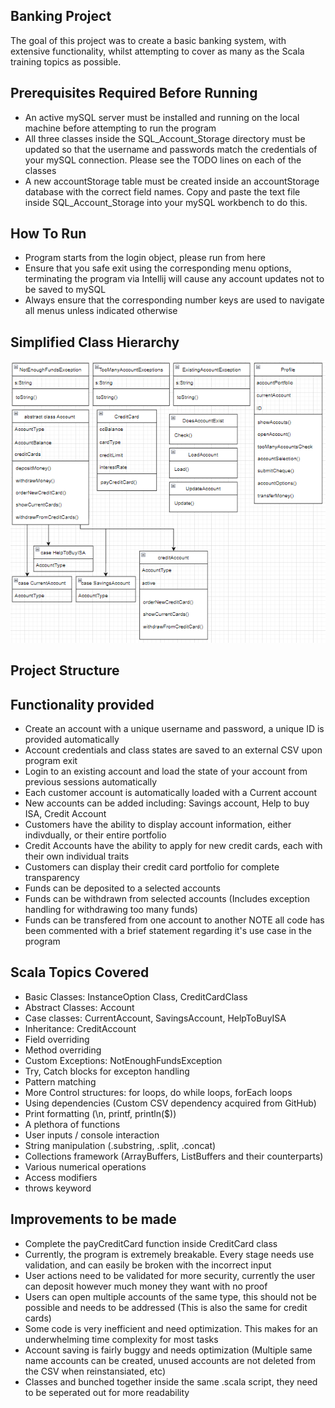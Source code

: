 Banking Project
--------------------------------------------------------------
The goal of this project was to create a basic banking system, with extensive functionality, whilst attempting to cover as many as the Scala training topics as possible. 

Prerequisites Required Before Running
--------------------------------------------------------------
- An active mySQL server must be installed and running on the local machine before attempting to run the program
- All three classes inside the SQL_Account_Storage directory must be updated so that the username and passwords match the credentials of your mySQL connection. Please see the TODO lines on each of the classes
- A new accountStorage table must be created inside an accountStorage database with the correct field names. Copy and paste the text file inside SQL_Account_Storage into your mySQL workbench to do this.

How To Run
--------------------------------------------------------------
- Program starts from the login object, please run from here
- Ensure that you safe exit using the corresponding menu options, terminating the program via Intellij will cause any account updates not to be saved to mySQL
- Always ensure that the corresponding number keys are used to navigate all menus unless indicated otherwise

Simplified Class Hierarchy 
--------------------------------------------------------------
![Alt text](ClassHierarchy.PNG "Optional title")

Project Structure
--------------------------------------------------------------

Functionality provided
--------------------------------------------------------------
- Create an account with a unique username and password, a unique ID is provided automatically
- Account credentials and class states are saved to an external CSV upon program exit
- Login to an existing account and load the state of your account from previous sessions automatically
- Each customer account is automatically loaded with a Current account
- New accounts can be added including: Savings account, Help to buy ISA, Credit Account
- Customers have the ability to display account information, either indivdually, or their entire portfolio
- Credit Accounts have the ability to apply for new credit cards, each with their own individual traits
- Customers can display their credit card portfolio for complete transparency 
- Funds can be deposited to a selected accounts 
- Funds can be withdrawn from selected accounts (Includes exception handling for withdrawing too many funds)
- Funds can be transfered from one account to another
NOTE all code has been commented with a brief statement regarding it's use case in the program

Scala Topics Covered
--------------------------------------------------------------
- Basic Classes: InstanceOption Class, CreditCardClass
- Abstract Classes: Account
- Case classes: CurrentAccount, SavingsAccount, HelpToBuyISA 
- Inheritance: CreditAccount
- Field overriding
- Method overriding
- Custom Exceptions: NotEnoughFundsException
- Try, Catch blocks for excepton handling
- Pattern matching 
- More Control structures: for loops, do while loops, forEach loops
- Using dependencies (Custom CSV dependency acquired from GitHub)
- Print formatting (\n, printf, println($))
- A plethora of functions
- User inputs / console interaction
- String manipulation (.substring, .split, .concat)
- Collections framework (ArrayBuffers, ListBuffers and their counterparts)
- Various numerical operations
- Access modifiers
- throws keyword

Improvements to be made
--------------------------------------------------------------
- Complete the payCreditCard function inside CreditCard class
- Currently, the program is extremely breakable. Every stage needs use validation, and can easily be broken with the incorrect input
- User actions need to be validated for more security, currently the user can deposit however much money they want with no proof
- Users can open multiple accounts of the same type, this should not be possible and needs to be addressed (This is also the same for credit cards)
- Some code is very inefficient and need optimization. This makes for an underwhelming time complexity for most tasks
- Account saving is fairly buggy and needs optimization (Multiple same name accounts can be created, unused accounts are not deleted from the CSV when reinstansiated, etc)
- Classes and bunched together inside the same .scala script, they need to be seperated out for more readability
